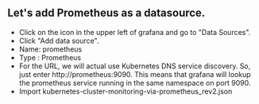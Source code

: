 ## Let's add Prometheus as a datasource. ##

- Click on the icon in the upper left of grafana and go to "Data Sources".
- Click "Add data source".
- Name: prometheus
- Type : Prometheus
- For the URL, we will actual use Kubernetes DNS service discovery. So, just enter http://prometheus:9090.
  This means that grafana will lookup the prometheus service running in the same namespace on port 9090.
- Import kubernetes-cluster-monitoring-via-prometheus_rev2.json
